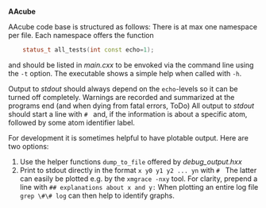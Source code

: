 **AAcube**
    
AAcube code base is structured as follows:
There is at max one namespace per file.
Each namespace offers the function
```C++
    status_t all_tests(int const echo=1);
```
and should be listed in *main.cxx* to be envoked via the command line using the `-t` option.
The executable shows a simple help when called with `-h`.

Output to *stdout* should always depend on the `echo`-levels so it can be turned off completely.
Warnings are recorded and summarized at the programs end (and when dying from fatal errors, ToDo)
All output to *stdout* should start a line with `# ` and, if the information is about 
a specific atom, followed by some atom identifier label.

For development it is sometimes helpful to have plotable output. Here are two options:
  1. Use the helper functions `dump_to_file` offered by *debug_output.hxx*
  2. Print to stdout directly in the format `x y0 y1 y2 ... yn` with `# `
The latter can easily be plotted e.g. by the `xmgrace -nxy` tool.
For clarity, prepend a line with `## explanations about x and y:`
When plotting an entire log file `grep \#\# log` can then help to identify graphs. 

